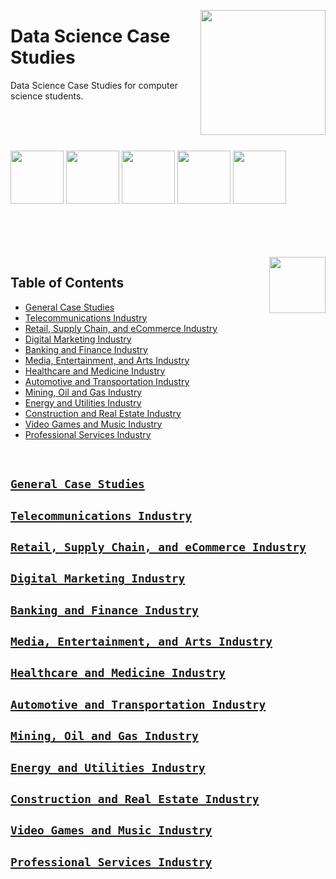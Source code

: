 <img align="right" width="200" src="https://github.com/cs-MohamedAyman/cs-MohamedAyman/blob/main/repos-logos/data-science-case-studies.jpg"></img>

# Data Science Case Studies
Data Science Case Studies for computer science students.

<br><br><br>

<img width="85" src="https://github.com/cs-MohamedAyman/Data-Science-Case-Studies/blob/master/logos/kaggle.jpg"></img>
<img width="85" src="https://github.com/cs-MohamedAyman/Data-Science-Case-Studies/blob/master/logos/uci-machine-learning.jpg"></img>
<img width="85" src="https://github.com/cs-MohamedAyman/Data-Science-Case-Studies/blob/master/logos/machinehack.jpg"></img>
<img width="85" src="https://github.com/cs-MohamedAyman/Data-Science-Case-Studies/blob/master/logos/drivendata.jpg"></img>
<img width="85" src="https://github.com/cs-MohamedAyman/Data-Science-Case-Studies/blob/master/logos/datacamp.jpg"></img>
<br><br><br><br>

<br>
<img align="right" width="90" src="https://github.com/cs-MohamedAyman/cs-MohamedAyman/blob/main/repos-icons/agenda.jpg">

## Table of Contents
  * [General Case Studies](#general-case-studies)
  * [Telecommunications Industry](#telecommunications-industry)
  * [Retail, Supply Chain, and eCommerce Industry](#retail-supply-chain-and-ecommerce-industry)
  * [Digital Marketing Industry](#digital-marketing-industry)
  * [Banking and Finance Industry](#banking-and-finance-industry)
  * [Media, Entertainment, and Arts Industry](#media-entertainment-and-arts-industry)
  * [Healthcare and Medicine Industry](#healthcare-and-medicine-industry)
  * [Automotive and Transportation Industry](#automotive-and-transportation-industry)
  * [Mining, Oil and Gas Industry](#mining-oil-and-gas-industry)
  * [Energy and Utilities Industry](#energy-and-utilities-industry)
  * [Construction and Real Estate Industry](#construction-and-real-estate-industry)
  * [Video Games and Music Industry](#video-games-and-music-industry)
  * [Professional Services Industry](#professional-services-industry)

<br>

## [`General Case Studies`](https://github.com/cs-MohamedAyman/Data-Science-Case-Studies/blob/master/General-Case-Studies/README.md)

## [`Telecommunications Industry`](https://github.com/cs-MohamedAyman/Data-Science-Case-Studies/blob/master/Telecommunications/README.md)


## [`Retail, Supply Chain, and eCommerce Industry`](https://github.com/cs-MohamedAyman/Data-Science-Case-Studies/blob/master/Retail-SupplyChain-eCommerce/README.md)


## [`Digital Marketing Industry`](https://github.com/cs-MohamedAyman/Data-Science-Case-Studies/blob/master/Digital-Marketing/README.md)


## [`Banking and Finance Industry`](https://github.com/cs-MohamedAyman/Data-Science-Case-Studies/blob/master/Banking-Finance/README.md)


## [`Media, Entertainment, and Arts Industry`](https://github.com/cs-MohamedAyman/Data-Science-Case-Studies/blob/master/Media-Entertainment-Arts/README.md)


## [`Healthcare and Medicine Industry`](https://github.com/cs-MohamedAyman/Data-Science-Case-Studies/blob/master/Healthcare-Medicine/README.md)


## [`Automotive and Transportation Industry`](https://github.com/cs-MohamedAyman/Data-Science-Case-Studies/blob/master/Automotive-Transportation/README.md)


## [`Mining, Oil and Gas Industry`](https://github.com/cs-MohamedAyman/Data-Science-Case-Studies/blob/master/Mining-Oil-Gas/README.md)


## [`Energy and Utilities Industry`](https://github.com/cs-MohamedAyman/Data-Science-Case-Studies/blob/master/Energy-Utilities/README.md)


## [`Construction and Real Estate Industry`](https://github.com/cs-MohamedAyman/Data-Science-Case-Studies/blob/master/Construction-RealEstate/README.md)


## [`Video Games and Music Industry`](https://github.com/cs-MohamedAyman/Data-Science-Case-Studies/blob/master/VideoGames-Music/README.md)


## [`Professional Services Industry`](https://github.com/cs-MohamedAyman/Data-Science-Case-Studies/blob/master/Professional-Services/README.md)

